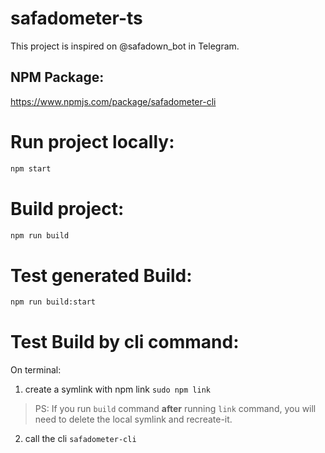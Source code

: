 # safadometer-ts

This project is inspired on @safadown_bot in Telegram.

## NPM Package:
https://www.npmjs.com/package/safadometer-cli

# Run project locally:

```bash
npm start
```

# Build project:

```bash
npm run build
```

# Test generated Build:

```bash
npm run build:start
```

# Test Build by cli command:
On terminal:
1. create a symlink with npm link
`sudo npm link`

> PS: If you run `build` command **after** running `link` command, you will need to delete the local symlink and recreate-it.

2. call the cli
`safadometer-cli`


